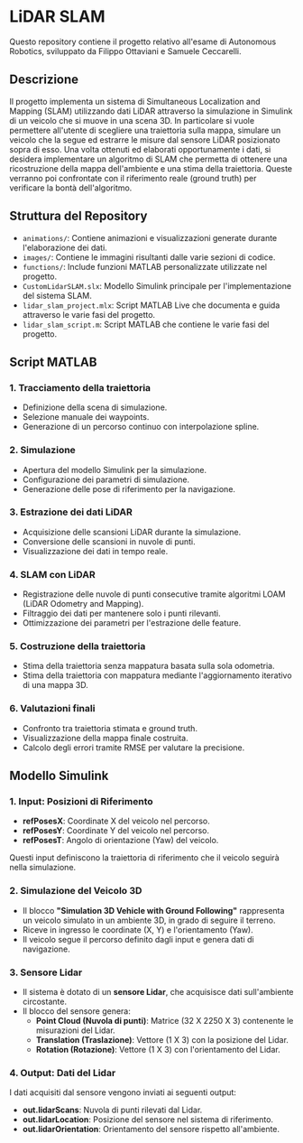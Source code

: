 # LiDAR SLAM

Questo repository contiene il progetto relativo all'esame di Autonomous Robotics, sviluppato da Filippo Ottaviani e Samuele Ceccarelli.

## Descrizione

Il progetto implementa un sistema di Simultaneous Localization and Mapping (SLAM) utilizzando dati LiDAR attraverso la simulazione in Simulink di un veicolo che si muove in una scena 3D. In particolare si vuole permettere all'utente di scegliere una traiettoria sulla mappa, simulare un veicolo che la segue ed estrarre le misure dal sensore LiDAR posizionato sopra di esso. Una volta ottenuti ed elaborati opportunamente i dati, si desidera implementare un algoritmo di SLAM che permetta di ottenere una ricostruzione della mappa dell'ambiente e una stima della traiettoria. Queste verranno poi confrontate con il riferimento reale (ground truth) per verificare la bontà dell'algoritmo. 

## Struttura del Repository

- `animations/`: Contiene animazioni e visualizzazioni generate durante l'elaborazione dei dati.
- `images/`: Contiene le immagini risultanti dalle varie sezioni di codice.
- `functions/`: Include funzioni MATLAB personalizzate utilizzate nel progetto.
- `CustomLidarSLAM.slx`: Modello Simulink principale per l'implementazione del sistema SLAM.
- `lidar_slam_project.mlx`: Script MATLAB Live che documenta e guida attraverso le varie fasi del progetto.
- `lidar_slam_script.m`: Script MATLAB che contiene le varie fasi del progetto.

## Script MATLAB

### 1. **Tracciamento della traiettoria**
- Definizione della scena di simulazione.
- Selezione manuale dei waypoints.
- Generazione di un percorso continuo con interpolazione spline.

### 2. **Simulazione**
- Apertura del modello Simulink per la simulazione.
- Configurazione dei parametri di simulazione.
- Generazione delle pose di riferimento per la navigazione.

### 3. **Estrazione dei dati LiDAR**
- Acquisizione delle scansioni LiDAR durante la simulazione.
- Conversione delle scansioni in nuvole di punti.
- Visualizzazione dei dati in tempo reale.

### 4. **SLAM con LiDAR**
- Registrazione delle nuvole di punti consecutive tramite algoritmi LOAM (LiDAR Odometry and Mapping).
- Filtraggio dei dati per mantenere solo i punti rilevanti.
- Ottimizzazione dei parametri per l'estrazione delle feature.

### 5. **Costruzione della traiettoria**
- Stima della traiettoria senza mappatura basata sulla sola odometria.
- Stima della traiettoria con mappatura mediante l'aggiornamento iterativo di una mappa 3D.

### 6. **Valutazioni finali**
- Confronto tra traiettoria stimata e ground truth.
- Visualizzazione della mappa finale costruita.
- Calcolo degli errori tramite RMSE per valutare la precisione.

## Modello Simulink

### **1. Input: Posizioni di Riferimento**
- **refPosesX**: Coordinate X del veicolo nel percorso.
- **refPosesY**: Coordinate Y del veicolo nel percorso.
- **refPosesT**: Angolo di orientazione (Yaw) del veicolo.

Questi input definiscono la traiettoria di riferimento che il veicolo seguirà nella simulazione.

### **2. Simulazione del Veicolo 3D**
- Il blocco **"Simulation 3D Vehicle with Ground Following"** rappresenta un veicolo simulato in un ambiente 3D, in grado di seguire il terreno.
- Riceve in ingresso le coordinate \(X, Y\) e l'orientamento \(Yaw\).
- Il veicolo segue il percorso definito dagli input e genera dati di navigazione.

### **3. Sensore Lidar**
- Il sistema è dotato di un **sensore Lidar**, che acquisisce dati sull'ambiente circostante.
- Il blocco del sensore genera:
  - **Point Cloud (Nuvola di punti)**: Matrice \(32 X 2250 X 3\) contenente le misurazioni del Lidar.
  - **Translation (Traslazione)**: Vettore \(1 X 3\) con la posizione del Lidar.
  - **Rotation (Rotazione)**: Vettore \(1 X 3\) con l'orientamento del Lidar.

### **4. Output: Dati del Lidar**
I dati acquisiti dal sensore vengono inviati ai seguenti output:
- **out.lidarScans**: Nuvola di punti rilevati dal Lidar.
- **out.lidarLocation**: Posizione del sensore nel sistema di riferimento.
- **out.lidarOrientation**: Orientamento del sensore rispetto all'ambiente.

